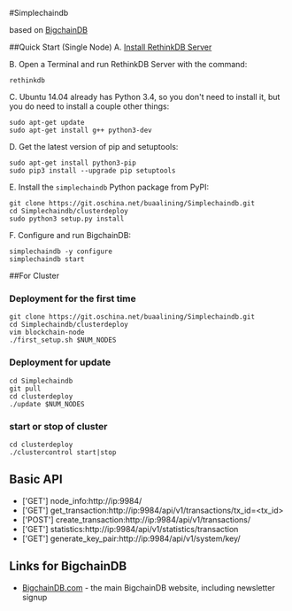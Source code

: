 #Simplechaindb

based on [BigchainDB](https://github.com/bigchaindb/bigchaindb)

##Quick Start (Single Node)
A. [Install RethinkDB Server](https://rethinkdb.com/docs/install/ubuntu/)

B. Open a Terminal and run RethinkDB Server with the command:
```text
rethinkdb
```

C. Ubuntu 14.04 already has Python 3.4, so you don't need to install it, but you do need to install a couple other things:
```text
sudo apt-get update
sudo apt-get install g++ python3-dev
```

D. Get the latest version of pip and setuptools:
```text
sudo apt-get install python3-pip
sudo pip3 install --upgrade pip setuptools
```

E. Install the `simplechaindb` Python package from PyPI:
```text
git clone https://git.oschina.net/buaalining/Simplechaindb.git
cd Simplechaindb/clusterdeploy
sudo python3 setup.py install
```

F. Configure and run BigchainDB:
```text
simplechaindb -y configure
simplechaindb start
```

##For Cluster

### Deployment for the first time
```
git clone https://git.oschina.net/buaalining/Simplechaindb.git
cd Simplechaindb/clusterdeploy
vim blockchain-node
./first_setup.sh $NUM_NODES
```

### Deployment for update
```
cd Simplechaindb
git pull
cd clusterdeploy
./update $NUM_NODES
```

### start or stop of cluster
```
cd clusterdeploy
./clustercontrol start|stop
```

## Basic API
* ['GET']  node_info:http://ip:9984/
* ['GET']  get_transaction:http://ip:9984/api/v1/transactions/tx_id=<tx_id>
* ['POST'] create_transaction:http://ip:9984/api/v1/transactions/
* ['GET']  statistics:http://ip:9984/api/v1/statistics/transaction
* ['GET']  generate_key_pair:http://ip:9984/api/v1/system/key/

## Links for BigchainDB
* [BigchainDB.com](https://www.bigchaindb.com/) - the main BigchainDB website, including newsletter signup
